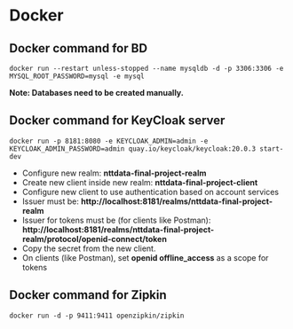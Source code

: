 # Docker

## Docker command for BD
```
docker run --restart unless-stopped --name mysqldb -d -p 3306:3306 -e MYSQL_ROOT_PASSWORD=mysql -e mysql
```

**Note: Databases need to be created manually.**

## Docker command for KeyCloak server

```
docker run -p 8181:8080 -e KEYCLOAK_ADMIN=admin -e KEYCLOAK_ADMIN_PASSWORD=admin quay.io/keycloak/keycloak:20.0.3 start-dev
```

- Configure new realm: **nttdata-final-project-realm**
- Create new client inside new realm: **nttdata-final-project-client**
- Configure new client to use authentication based on account services
- Issuer must be: **http://localhost:8181/realms/nttdata-final-project-realm**
- Issuer for tokens must be (for clients like Postman): **http://localhost:8181/realms/nttdata-final-project-realm/protocol/openid-connect/token**
- Copy the secret from the new client.
- On clients (like Postman), set **openid offline_access** as a scope for tokens

## Docker command for Zipkin

```
docker run -d -p 9411:9411 openzipkin/zipkin
```